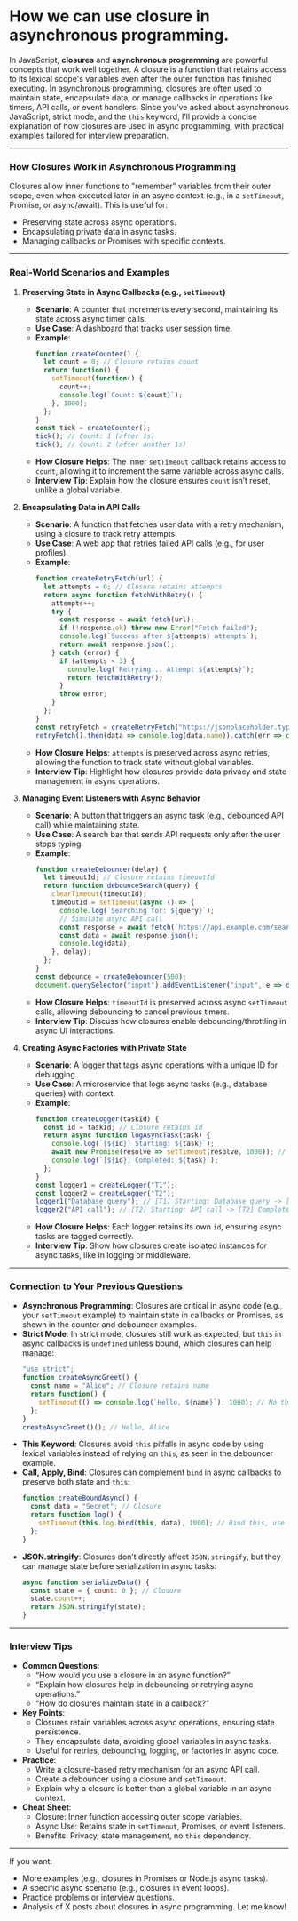 # How we can use closure in asynchronous programming.

In JavaScript, **closures** and **asynchronous programming** are powerful concepts that work well together. A closure is a function that retains access to its lexical scope's variables even after the outer function has finished executing. In asynchronous programming, closures are often used to maintain state, encapsulate data, or manage callbacks in operations like timers, API calls, or event handlers. Since you’ve asked about asynchronous JavaScript, strict mode, and the `this` keyword, I’ll provide a concise explanation of how closures are used in async programming, with practical examples tailored for interview preparation.

---

### How Closures Work in Asynchronous Programming
Closures allow inner functions to "remember" variables from their outer scope, even when executed later in an async context (e.g., in a `setTimeout`, Promise, or async/await). This is useful for:
- Preserving state across async operations.
- Encapsulating private data in async tasks.
- Managing callbacks or Promises with specific contexts.

---

### Real-World Scenarios and Examples

1. **Preserving State in Async Callbacks (e.g., `setTimeout`)**
   - **Scenario**: A counter that increments every second, maintaining its state across async timer calls.
   - **Use Case**: A dashboard that tracks user session time.
   - **Example**:
     ```javascript
     function createCounter() {
       let count = 0; // Closure retains count
       return function() {
         setTimeout(function() {
           count++;
           console.log(`Count: ${count}`);
         }, 1000);
       };
     }
     const tick = createCounter();
     tick(); // Count: 1 (after 1s)
     tick(); // Count: 2 (after another 1s)
     ```
   - **How Closure Helps**: The inner `setTimeout` callback retains access to `count`, allowing it to increment the same variable across async calls.
   - **Interview Tip**: Explain how the closure ensures `count` isn’t reset, unlike a global variable.

2. **Encapsulating Data in API Calls**
   - **Scenario**: A function that fetches user data with a retry mechanism, using a closure to track retry attempts.
   - **Use Case**: A web app that retries failed API calls (e.g., for user profiles).
   - **Example**:
     ```javascript
     function createRetryFetch(url) {
       let attempts = 0; // Closure retains attempts
       return async function fetchWithRetry() {
         attempts++;
         try {
           const response = await fetch(url);
           if (!response.ok) throw new Error("Fetch failed");
           console.log(`Success after ${attempts} attempts`);
           return await response.json();
         } catch (error) {
           if (attempts < 3) {
             console.log(`Retrying... Attempt ${attempts}`);
             return fetchWithRetry();
           }
           throw error;
         }
       };
     }
     const retryFetch = createRetryFetch("https://jsonplaceholder.typicode.com/users/1");
     retryFetch().then(data => console.log(data.name)).catch(err => console.error(err));
     ```
   - **How Closure Helps**: `attempts` is preserved across async retries, allowing the function to track state without global variables.
   - **Interview Tip**: Highlight how closures provide data privacy and state management in async operations.

3. **Managing Event Listeners with Async Behavior**
   - **Scenario**: A button that triggers an async task (e.g., debounced API call) while maintaining state.
   - **Use Case**: A search bar that sends API requests only after the user stops typing.
   - **Example**:
     ```javascript
     function createDebouncer(delay) {
       let timeoutId; // Closure retains timeoutId
       return function debounceSearch(query) {
         clearTimeout(timeoutId);
         timeoutId = setTimeout(async () => {
           console.log(`Searching for: ${query}`);
           // Simulate async API call
           const response = await fetch(`https://api.example.com/search?q=${query}`);
           const data = await response.json();
           console.log(data);
         }, delay);
       };
     }
     const debounce = createDebouncer(500);
     document.querySelector("input").addEventListener("input", e => debounce(e.target.value));
     ```
   - **How Closure Helps**: `timeoutId` is preserved across async `setTimeout` calls, allowing debouncing to cancel previous timers.
   - **Interview Tip**: Discuss how closures enable debouncing/throttling in async UI interactions.

4. **Creating Async Factories with Private State**
   - **Scenario**: A logger that tags async operations with a unique ID for debugging.
   - **Use Case**: A microservice that logs async tasks (e.g., database queries) with context.
   - **Example**:
     ```javascript
     function createLogger(taskId) {
       const id = taskId; // Closure retains id
       return async function logAsyncTask(task) {
         console.log(`[${id}] Starting: ${task}`);
         await new Promise(resolve => setTimeout(resolve, 1000)); // Simulate async work
         console.log(`[${id}] Completed: ${task}`);
       };
     }
     const logger1 = createLogger("T1");
     const logger2 = createLogger("T2");
     logger1("Database query"); // [T1] Starting: Database query -> [T1] Completed
     logger2("API call"); // [T2] Starting: API call -> [T2] Completed
     ```
   - **How Closure Helps**: Each logger retains its own `id`, ensuring async tasks are tagged correctly.
   - **Interview Tip**: Show how closures create isolated instances for async tasks, like in logging or middleware.

---

### Connection to Your Previous Questions
- **Asynchronous Programming**: Closures are critical in async code (e.g., your `setTimeout` example) to maintain state in callbacks or Promises, as shown in the counter and debouncer examples.
- **Strict Mode**: In strict mode, closures still work as expected, but `this` in async callbacks is `undefined` unless bound, which closures can help manage:
  ```javascript
  "use strict";
  function createAsyncGreet() {
    const name = "Alice"; // Closure retains name
    return function() {
      setTimeout(() => console.log(`Hello, ${name}`), 1000); // No this issues
    };
  }
  createAsyncGreet()(); // Hello, Alice
  ```
- **This Keyword**: Closures avoid `this` pitfalls in async code by using lexical variables instead of relying on `this`, as seen in the debouncer example.
- **Call, Apply, Bind**: Closures can complement `bind` in async callbacks to preserve both state and `this`:
  ```javascript
  function createBoundAsync() {
    const data = "Secret"; // Closure
    return function log() {
      setTimeout(this.log.bind(this, data), 1000); // Bind this, use closure for data
    };
  }
  ```
- **JSON.stringify**: Closures don’t directly affect `JSON.stringify`, but they can manage state before serialization in async tasks:
  ```javascript
  async function serializeData() {
    const state = { count: 0 }; // Closure
    state.count++;
    return JSON.stringify(state);
  }
  ```

---

### Interview Tips
- **Common Questions**:
  - “How would you use a closure in an async function?”
  - “Explain how closures help in debouncing or retrying async operations.”
  - “How do closures maintain state in a callback?”
- **Key Points**:
  - Closures retain variables across async operations, ensuring state persistence.
  - They encapsulate data, avoiding global variables in async tasks.
  - Useful for retries, debouncing, logging, or factories in async code.
- **Practice**:
  - Write a closure-based retry mechanism for an async API call.
  - Create a debouncer using a closure and `setTimeout`.
  - Explain why a closure is better than a global variable in an async context.
- **Cheat Sheet**:
  - Closure: Inner function accessing outer scope variables.
  - Async Use: Retains state in `setTimeout`, Promises, or event listeners.
  - Benefits: Privacy, state management, no `this` dependency.

---

If you want:
- More examples (e.g., closures in Promises or Node.js async tasks).
- A specific async scenario (e.g., closures in event loops).
- Practice problems or interview questions.
- Analysis of X posts about closures in async programming.
Let me know!